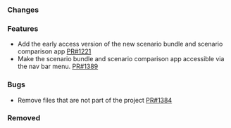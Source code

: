 ### Changes

### Features
- Add the early access version of the new scenario bundle and scenario comparison app [PR#1221](https://github.com/OpenEnergyPlatform/oeplatform/pull/1221)
- Make the scenario bundle and scenario comparison app accessible via the nav bar menu. [PR#1389](https://github.com/OpenEnergyPlatform/oeplatform/pull/1389)

### Bugs
- Remove files that are not part of the project [PR#1384](https://github.com/OpenEnergyPlatform/oeplatform/pull/1384)
### Removed
